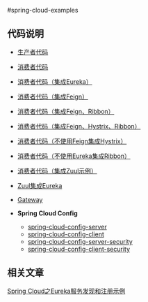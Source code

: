 #spring-cloud-examples

## 代码说明

- [生产者代码](https://github.com/javachen/java-tutorials/tree/master/spring-cloud/spring-cloud-examples/provider)


- [消费者代码](https://github.com/javachen/java-tutorials/tree/master/spring-cloud/spring-cloud-examples/consumer)
- [消费者代码（集成Eureka）](https://github.com/javachen/java-tutorials/tree/master/spring-cloud/spring-cloud-examples/consumer-eureka)
- [消费者代码（集成Feign）](https://github.com/javachen/java-tutorials/tree/master/spring-cloud/spring-cloud-examples/consumer-feign)
- [消费者代码（集成Feign、Ribbon）](https://github.com/javachen/java-tutorials/tree/master/spring-cloud/spring-cloud-examples/consumer-feign-ribbon)
- [消费者代码（集成Feign、Hystrix、Ribbon）](https://github.com/javachen/java-tutorials/tree/master/spring-cloud/spring-cloud-examples/consumer-feign-ribbon-hystrix)
- [消费者代码（不使用Feign集成Hystrix）](https://github.com/javachen/java-tutorials/tree/master/spring-cloud/spring-cloud-examples/consumer-hystrix-without-feign)
- [消费者代码（不使用Eureka集成Ribbon）](https://github.com/javachen/java-tutorials/tree/master/spring-cloud/spring-cloud-examples/consumer-ribbon-without-eureka)
- [消费者代码（集成Zuul示例）](https://github.com/javachen/java-tutorials/tree/master/spring-cloud/spring-cloud-examples/consumer-zuul)

- [Zuul集成Eureka](https://github.com/javachen/java-tutorials/tree/master/spring-cloud/spring-cloud-examples/spring-cloud-zuul-eureka)
- [Gateway](https://github.com/javachen/java-tutorials/tree/master/spring-cloud/spring-cloud-examples/spring-cloud-gateway)

- **Spring Cloud Config**
  - [spring-cloud-config-server](https://github.com/javachen/java-tutorials/tree/master/spring-cloud/spring-cloud-examples/spring-cloud-config/spring-cloud-config-server)
  - [spring-cloud-config-client](https://github.com/javachen/java-tutorials/tree/master/spring-cloud/spring-cloud-examples/spring-cloud-config/spring-cloud-config-client)
  - [spring-cloud-config-server-security](https://github.com/javachen/java-tutorials/tree/master/spring-cloud/spring-cloud-examples/spring-cloud-config/spring-cloud-config-server-security)
  - [spring-cloud-config-client-security](https://github.com/javachen/java-tutorials/tree/master/spring-cloud/spring-cloud-examples/spring-cloud-config/spring-cloud-config-client-security)
    
## 相关文章

[Spring Cloud之Eureka服务发现和注册示例](http://blog.javachen.com/2019/04/19/spring-cloud-eureka-service-discovery-and-register-example.html)    